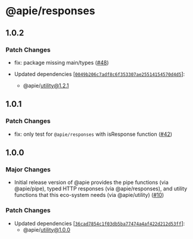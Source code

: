 # @apie/responses

## 1.0.2

### Patch Changes

- fix: package missing main/types ([#48](https://github.com/Refzlund/apie-monorepo/pull/48))

- Updated dependencies [[`0049b206c7adf8c6f353307ae25514154570d4d5`](https://github.com/Refzlund/apie-monorepo/commit/0049b206c7adf8c6f353307ae25514154570d4d5)]:
  - @apie/utility@1.2.1

## 1.0.1

### Patch Changes

- fix: only test for `@apie/responses` with isResponse function ([#42](https://github.com/Refzlund/apie-monorepo/pull/42))

## 1.0.0

### Major Changes

- Initial release version of @apie provides the pipe functions (via @apie/pipe), typed HTTP responses (via @apie/responses), and utility functions that this eco-system needs (via @apie/utility) ([#10](https://github.com/Refzlund/apie-monorepo/pull/10))

### Patch Changes

- Updated dependencies [[`36cad7854c1f03db5ba77474a4af422d212d53ff`](https://github.com/Refzlund/apie-monorepo/commit/36cad7854c1f03db5ba77474a4af422d212d53ff)]:
  - @apie/utility@1.0.0
